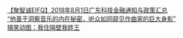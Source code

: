   
[【聚智诚EIFQ】2018年8月1日广东科技金融通知与政策汇总](http://www.dianyue.me/archives/886/4pacmaorzg9fkz4f/)  
[“他善于洞察音乐的内在秘密，听众如同窥见作曲家的巨大身影”](http://www.dianyue.me/archives/414/kik45q06txz8wido/)  
[搞笑动图：我住隔壁我姓王](http://www.dianyue.me/archives/364/l3j48cxi85yfyg07/)